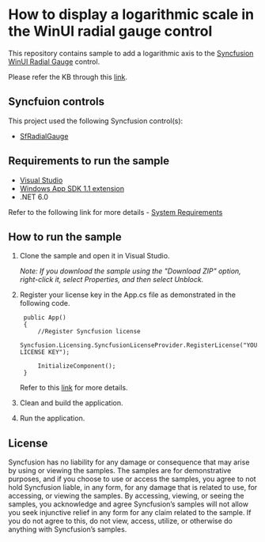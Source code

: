 # How to display a logarithmic scale in the WinUI radial gauge control

This repository contains sample to add a logarithmic axis to the [Syncfusion WinUI Radial Gauge](https://help.syncfusion.com/winui/radial-gauge/getting-started) control.

Please refer the KB through this [link](https://www.syncfusion.com/kb/13598/how-to-display-a-logarithmic-scale-in-the-winui-radial-gauge-control-sfradialgauge).

## Syncfuion controls

This project used the following Syncfusion control(s):
* [SfRadialGauge](https://www.syncfusion.com/winui-controls/radial-gauge)

## Requirements to run the sample

* [Visual Studio](https://visualstudio.microsoft.com/downloads/)
* [Windows App SDK 1.1 extension](https://docs.microsoft.com/en-us/windows/apps/windows-app-sdk/stable-channel#version-11)
* .NET 6.0

Refer to the following link for more details - [System Requirements](https://help.syncfusion.com/winui/system-requirements)

## How to run the sample

1. Clone the sample and open it in Visual Studio.

   *Note: If you download the sample using the "Download ZIP" option, right-click it, select Properties, and then select Unblock.*

2. Register your license key in the App.cs file as demonstrated in the following code.

        public App()
        {
            //Register Syncfusion license
            Syncfusion.Licensing.SyncfusionLicenseProvider.RegisterLicense("YOUR LICENSE KEY");

            InitializeComponent();
        }

    Refer to this [link](https://help.syncfusion.com/winui/licensing/overview) for more details.

3. Clean and build the application.

4. Run the application.

## License

Syncfusion has no liability for any damage or consequence that may arise by using or viewing the samples. The samples are for demonstrative purposes, and if you choose to use or access the samples, you agree to not hold Syncfusion liable, in any form, for any damage that is related to use, for accessing, or viewing the samples. By accessing, viewing, or seeing the samples, you acknowledge and agree Syncfusion’s samples will not allow you seek injunctive relief in any form for any claim related to the sample. If you do not agree to this, do not view, access, utilize, or otherwise do anything with Syncfusion’s samples.
